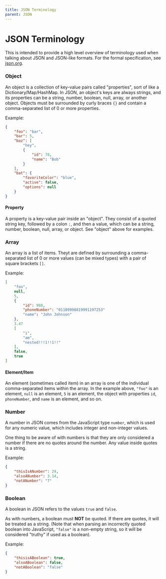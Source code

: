 ```yaml
---
title: JSON Terminology
parent: JSON
---
```

# JSON Terminology
This is intended to provide a high level overview of terminology used when talking about JSON and JSON-like formats. For the formal specification, see [json.org](https://www.json.org/json-en.html).

### Object
An object is a collection of key-value pairs called "properties", sort of like a Dictionary/Map/HashMap. In JSON, an object's keys are always strings, and its properties can be a string, number, boolean, null, array, or another object. Objects must be surrounded by curly braces `{}` and contain a comma-separated list of 0 or more properties.

Example:
```JSON
{
    "foo": "bar",
    "bar": 5,
    "baz": [
        "hey",
        {
            "id": 78,
            "name": "Bob"
        }
    ],
    "bat": {
        "favoriteColor": "blue",
        "active": false,
        "options": null
    }
}
```

#### Property
A property is a key-value pair inside an "object". They consist of a quoted string key, followed by a colon `:`, and then a value, which can be a string, number, boolean, null, array, or object.
See "object" above for examples.

### Array
An array is a list of items. Theyt are defined by surrounding a comma-separated list of 0 or more values (can be mixed types) with a pair of square brackets `[]`.

Example:
```JSON
[
    "foo",
    null,
    5,
    {
        "id": 988,
        "phoneNumber": "01189998819991197253"
        "name": "John Johnson"
    },
    3.47
    [
        "i",
        "am",
        "nested!!!1!!1!!"
    ],
    false,
    true
]
```

#### Element/Item
An element (sometimes called item) in an array is one of the individual comma-separated items within the array. In the example above, `"foo"` is an element, `null` is an element, `5` is an element, the object with properties `id`, `phoneNumber`, and `name` is an element, and so on.

### Number
A number in JSON comes from the JavaScript type `number`, which is used for any numeric value, which includes integer and non-integer values.

One thing to be aware of with numbers is that they are only considered a number if there are no quotes around the number. Any value inside quotes is a string.

Example:

```JSON
{
    "thisIsANumber": 24,
    "alsoANumber": 3.14,
    "notANumber": "7"
}
```

### Boolean
A boolean in JSON refers to the values `true` and `false`.

As with numbers, a boolean must **NOT** be quoted. If there are quotes, it will be treated as a string. (Note that when parsing an incorrectly quoted boolean into JavaScript, `"false"` is a non-empty string, so it will be considered "truthy" if used as a boolean).

Example:

```JSON
{
    "thisisABoolean": true,
    "alsoABoolean": false,
    "notABoolean": "false"
}
```
